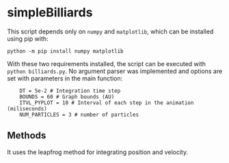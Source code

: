 # simpleBilliards



This script depends only on ```numpy``` and ```matplotlib```, which can be installed using pip with:

```
python -m pip install numpy matplotlib
```

With these two requirements installed, the script can be executed with ```python billiards.py```. No argument parser was implemented and options are set with parameters in the main function:

```
    DT = 5e-2 # Integration time step
    BOUNDS = 60 # Graph bounds (AU)
    ITVL_PYPLOT = 10 # Interval of each step in the animation (miliseconds)
    NUM_PARTICLES = 3 # number of particles
```


## Methods

It uses the leapfrog method for integrating position and velocity.
